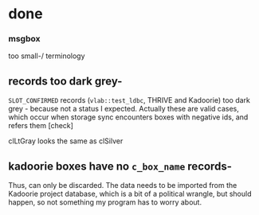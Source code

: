 # done

### msgbox 

too small-/
terminology

## records too dark grey-

`SLOT_CONFIRMED` records (`vlab::test_ldbc`, THRIVE and Kadoorie) too dark grey - because not a status I expected. Actually these are valid cases, which occur when storage sync encounters boxes with negative ids, and refers them [check]

clLtGray looks the same as clSilver

## kadoorie boxes have no `c_box_name` records-

Thus, can only be discarded. The data needs to be imported from the Kadoorie project database, which is a bit of a political wrangle, but should happen, so not something my program has to worry about.